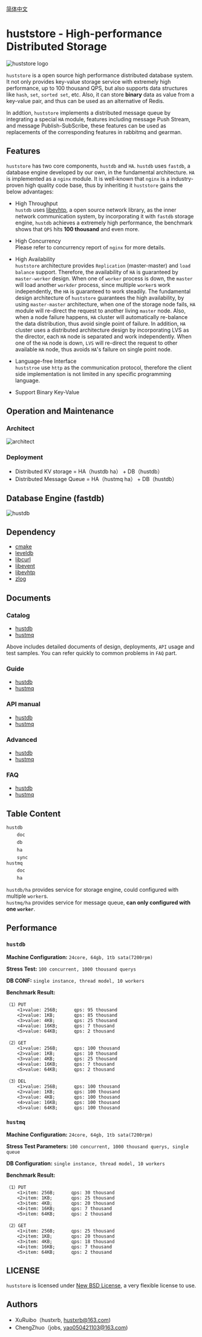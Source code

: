 [简体中文](README_ZH.md)

# huststore - High-performance Distributed Storage #
![huststore logo](res/logo.png)

`huststore` is a open source high performance distributed database system. It not only provides key-value storage service with extremely high performance, up to 100 thousand QPS, but also supports data structures like `hash`, `set`, `sorted set`, etc. Also, it can store **binary** data as value from a key-value pair, and thus can be used as an alternative of Redis.

In addtion, `huststore` implements a distributed message queue by integrating a special `HA` module, features including message Push Stream, and message Publish-SubScribe, these features can be used as replacements of the corresponding features in rabbitmq and gearman.

## Features ##
`huststore` has two core components, `hustdb` and `HA`. `hustdb` uses `fastdb`,  a database engine developed by our own, in the fundamental architecture. `HA` is implemented as a `nginx` module. It is well-known that `nginx` is a industry-proven high quality code base, thus by inheriting it `huststore` gains the below advantages:

* High Throughput  
`hustdb` uses [libevhtp](https://github.com/ellzey/libevhtp), a open source network library, as the inner network communication system, by incorporating it with `fastdb` storage engine, `hustdb` achieves a extremely high performance, the benchmark shows that `QPS` hits **100 thousand** and even more.

* High Concurrency  
Please refer to concurrency report of `nginx` for more details.

* High Availability  
`huststore` architecture provides `Replication` (master-master) and `load balance` support. Therefore, the availability of `HA` is guaranteed by `master-worker` design. When one of `worker` process is down, the `master` will load another `workder` process, since multiple `worker`s work independently, the `HA` is guaranteed to work steadily.
The fundamental design architecture of `huststore` guarantees the high availability, by using `master-master` architecture, when one of the storage node fails, `HA` module will re-direct the request to another living `master` node. Also, when a node failure happens, `HA` cluster will automatically re-balance the data distribution, thus avoid single point of failure.
In addition, `HA` cluster uses a distributed architecture design by incorporating LVS as the director, each `HA` node is separated and work independently. When one of the `HA` node is down, `LVS` will re-direct the request to other available `HA` node, thus avoids `HA`'s failure on single point node.

* Language-free Interface  
`huststroe` use `http` as the communication protocol, therefore the client side implementation is not limited in any specific programming language.

* Support Binary Key-Value  

## Operation and Maintenance ##

### Architect ###
![architect](res/architect.png)

### Deployment ###
* Distributed KV storage  = HA（hustdb ha） + DB（hustdb）
* Distributed Message Queue  = HA（hustmq ha） + DB（hustdb）

## Database Engine (fastdb) ##
![hustdb](res/hustdb.png)

## Dependency ##
* [cmake](https://cmake.org/download/)
* [leveldb](https://github.com/google/leveldb)
* [libcurl](https://curl.haxx.se/libcurl/)
* [libevent](http://libevent.org/)
* [libevhtp](https://github.com/ellzey/libevhtp)
* [zlog](https://github.com/HardySimpson/zlog)

## Documents ##

### Catalog ###
* [hustdb](hustdb/doc/doc/en/index.md)
* [hustmq](hustmq/doc/doc/en/index.md)

Above includes detailed documents of design, deployments, `API` usage and test samples. You can refer quickly to common problems in `FAQ` part.

### Guide ###
* [hustdb](hustdb/doc/doc/en/guide/index.md)
* [hustmq](hustmq/doc/doc/en/guide/index.md)

### API manual ###
* [hustdb](hustdb/doc/doc/en/api/index.md)
* [hustmq](hustmq/doc/doc/en/api/index.md)

### Advanced ###
* [hustdb](hustdb/doc/doc/en/advanced/index.md)
* [hustmq](hustmq/doc/doc/en/advanced/index.md)

### FAQ ###
* [hustdb](hustdb/doc/doc/en/appendix/faq.md)
* [hustmq](hustmq/doc/doc/en/appendix/faq.md)

## Table Content ##

`hustdb`  
　　`doc`  
　　`db`  
　　`ha`  
　　`sync`    
`hustmq`  
　　`doc`  
　　`ha`  

`hustdb/ha` provides service for storage engine, could configured with multiple `worker`s.  
`hustmq/ha` provides service for message queue, **can only configured with one `worker`**.

## Performance ##

### `hustdb` ###

**Machine Configuration:** `24core, 64gb, 1tb sata(7200rpm)`

**Stress Test:** `100 concurrent, 1000 thousand querys`

**DB CONF:** `single instance, thread model, 10 workers`

**Benchmark Result:**

    （1）PUT
    	<1>value: 256B;      qps: 95 thousand
	    <2>value: 1KB;       qps: 85 thousand
	    <3>value: 4KB;       qps: 25 thousand
	    <4>value: 16KB;      qps: 7 thousand
	    <5>value: 64KB;      qps: 2 thousand

	（2）GET
	    <1>value: 256B;      qps: 100 thousand
	    <2>value: 1KB;       qps: 10 thousand
	    <3>value: 4KB;       qps: 25 thousand
	    <4>value: 16KB;      qps: 7 thousand
	    <5>value: 64KB;      qps: 2 thousand

	（3）DEL
    	<1>value: 256B;      qps: 100 thousand
	    <2>value: 1KB;       qps: 100 thousand
    	<3>value: 4KB;       qps: 100 thousand
    	<4>value: 16KB;      qps: 100 thousand
    	<5>value: 64KB;      qps: 100 thousand

### `hustmq` ###

**Machine Configuration:** `24core, 64gb, 1tb sata(7200rpm)`

**Stress Test Parameters:** `100 concurrent, 1000 thousand querys, single queue`

**DB Configuration:** `single instance, thread model, 10 workers`

**Benchmark Result:**

    （1）PUT
	    <1>item: 256B;      qps: 30 thousand
	    <2>item: 1KB;       qps: 25 thousand
	    <3>item: 4KB;       qps: 20 thousand
	    <4>item: 16KB;      qps: 7 thousand
	    <5>item: 64KB;      qps: 2 thousand

	（2）GET
	    <1>item: 256B;      qps: 25 thousand
	    <2>item: 1KB;       qps: 20 thousand
	    <3>item: 4KB;       qps: 18 thousand
	    <4>item: 16KB;      qps: 7 thousand
	    <5>item: 64KB;      qps: 2 thousand

## LICENSE ##

`huststore` is licensed under [New BSD License](https://opensource.org/licenses/BSD-3-Clause), a very flexible license to use.

## Authors ##

* XuRuibo（hustxrb, hustxrb@163.com)  
* ChengZhuo（jobs, yao050421103@163.com)  